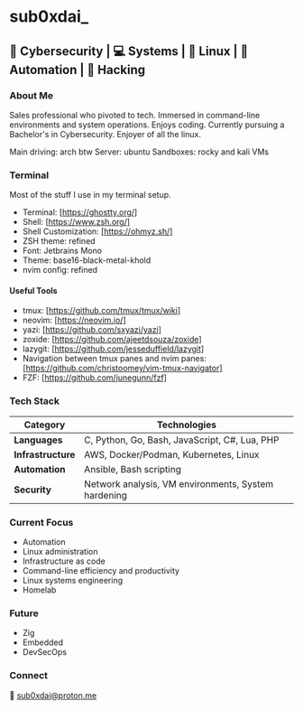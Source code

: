 # sub0xdai_

## 🔐 Cybersecurity | 💻 Systems | 🐧 Linux | 🤖 Automation | 🧪 Hacking

### About Me
Sales professional who pivoted to tech. Immersed in command-line environments and system operations. Enjoys coding. Currently pursuing a Bachelor's in Cybersecurity. Enjoyer of all the linux. 

Main driving: arch btw
Server: ubuntu 
Sandboxes: rocky and kali VMs

### Terminal 
Most of the stuff I use in my terminal setup.

- Terminal: [https://ghostty.org/]
- Shell: [https://www.zsh.org/]
- Shell Customization: [https://ohmyz.sh/]
- ZSH theme: refined 
- Font: Jetbrains Mono
- Theme: base16-black-metal-khold
- nvim config: refined

#### Useful Tools

- tmux: [https://github.com/tmux/tmux/wiki]
- neovim: [https://neovim.io/]
- yazi: [https://github.com/sxyazi/yazi]
- zoxide: [https://github.com/ajeetdsouza/zoxide]
- lazygit: [https://github.com/jesseduffield/lazygit]
- Navigation between tmux panes and nvim panes: [https://github.com/christoomey/vim-tmux-navigator]
- FZF: [https://github.com/junegunn/fzf]


### Tech Stack
| Category | Technologies |
|----------|-------------|
| **Languages** | C, Python, Go, Bash, JavaScript, C#, Lua, PHP |
| **Infrastructure** | AWS, Docker/Podman, Kubernetes, Linux |
| **Automation** | Ansible, Bash scripting |
| **Security** | Network analysis, VM environments, System hardening |

### Current Focus
- Automation
- Linux administration 
- Infrastructure as code
- Command-line efficiency and productivity
- Linux systems engineering
- Homelab

### Future
- Zig
- Embedded
- DevSecOps
  
### Connect
📧 [sub0xdai@proton.me](mailto:sub0xdai@proton.me)










                        
